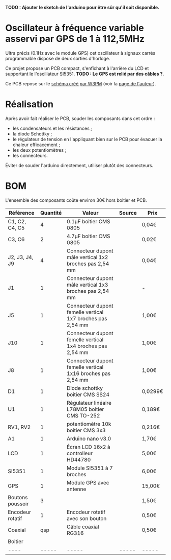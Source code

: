 **TODO : Ajouter le sketch de l'arduino pour être sûr qu'il soit disponible.**
# Oscillateur à fréquence variable asservi par GPS de 1 à 112,5MHz
Ultra précis (0.1Hz avec le module GPS) cet oscillateur à signaux carrés programmable dispose de deux sorties d'horloge.

Ce projet propose un PCB compact, s'enfichant à l'arrière du LCD et supportant le l'oscillateur SI5351. **TODO : Le GPS est relié par des câbles ?**.

Ce PCB repose sur le [schéma créé par W3PM](http://www.knology.net/~gmarcus/Si5351/Si5351_VFO_QEX.pdf) (voir la [page de l'auteur](http://www.knology.net/~gmarcus/)).


# Réalisation

Après avoir fait réaliser le PCB, souder les composants dans cet ordre :

- les condensateurs et les résistances ;
- la diode Schottky ;
- le régulateur de tension en l'appliquant bien sur le PCB pour évacuer la chaleur efficacement ;
- les deux potentiomètres ;
- les connecteurs.

Éviter de souder l'arduino directement, utiliser plutôt des connecteurs.

# BOM

L'ensemble des composants coûte environ 30€ hors boitier et PCB.

| Référence | Quantité | Valeur | Source | Prix |
|----|-----|-----|-----|-----|
| C1, C2, C4, C5 | 4 | 0.1µF boitier CMS 0805 || 0,04€ |
| C3, C6 | 2 | 4.7µF boitier CMS 0805 || 0,02€ |
| J2, J3, J4, J9 | 4 | Connecteur dupont mâle vertical 1x2 broches pas 2,54 mm || 0,04€ |
| J1 | 1 | Connecteur dupont mâle vertical 1x3 broches pas 2,54 mm || - |
| J5 | 1 | Connecteur dupont femelle vertical 1x7 broches pas 2,54 mm || 1,00€ |
| J10 | 1 | Connecteur dupont femelle vertical 1x4 broches pas 2,54 mm || 1,00€ |
| J8 | 1 | Connecteur dupont femelle vertical 1x16 broches pas 2,54 mm || 1,00€ |
| D1 | 1 | Diode schottky boitier CMS SS24 || 0,0299€ |
| U1 | 1 | Régulateur linéaire L78M05 boitier CMS TO-252 || 0,189€|
| RV1, RV2 | 1 | potentiomètre 10k boitier CMS 3x3 || 0,216€ |
| A1 | 1 | Arduino nano v3.0|| 1,70€|
| LCD | 1 | Écran LCD 16x2 à controlleur HD44780 || 5,00€ |
| SI5351 | 1 | Module SI5351 à 7 broches || 6,00€ |
| GPS | 1 | Module GPS avec antenne || 15,00€ |
| Boutons poussoir | 3 ||| 1,50€ |
| Encodeur rotatif | 1 | Encodeur rotatif avec son bouton || 0,50€ |
| Coaxial | qsp | Câble coaxial RG316 || 0,50€|
| Boitier |||||
|----|-----|-----|-----|-----|

